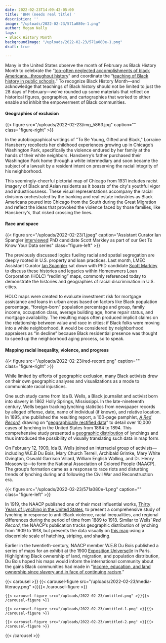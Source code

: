 ```yaml
---
date: 2022-02-23T14:09:42-05:00
title: 'BHM (needs real title) '
description: ''
image: "/uploads/2022-02-23/571a080e-1.png"
author: Megan Nally
tags:
- Black History Month
backgroundImage: "/uploads/2022-02-23/571a080e-1.png"
draft: true

---
```

Many in the United States observe the month of February as Black History Month to celebrate the “[too-often neglected accomplishments of black Americans...throughout history](https://blackhistorymonth.gov/about/)” and coordinate the “[teaching of Black history in public schools](https://www.npr.org/2022/02/01/1075623826/why-is-february-black-history-month).” To recognize Black History Month—and acknowledge that teachings of Black history should not be limited to just the 28 days of February—we’ve rounded up some materials that reflect on historical figures, geographies, and cartographies that worked to either enable and inhibit the empowerment of Black communities.

#### Geographies of exclusion

{{< figure src="/uploads/2022-02-23/img_5863.jpg" caption="" class="figure-right" >}}

In the autobiographical writings of "To Be Young, Gifted and Black," Lorraine Hansberry recollects her childhood experiences growing up in Chicago’s Washington Park, specifically the violence endured by her family at the hands of their white neighbors. Hansberry’s father purchased their Washington Park home through a white intermediary and soon became the subject of a lawsuit by a resident intent on preserving the racial integrity of his neighborhood.

This seemingly-cheerful pictorial map of Chicago from 1931 includes racist imagery of Black and Asian residents as it boasts of the city's youthful vigor and industriousness. These visual representations accompany the racial divisions orchestrated by the banking and real estate industries as Black Americans poured into Chicago from the South during the Great Migration and reflect the ideas that provoked the violence faced by those families, like Hansberry's, that risked crossing the lines.

#### Race and space

{{< figure src="/uploads/2022-02-23/1.jpeg" caption="Assistant Curator Ian Spangler [interviewed](https://www.leventhalmap.org/articles/scott-markley-interview/) PhD candidate Scott Markley as part of our Get To Know Your Data series" class="figure-left" >}}

The previously discussed logics fueling racial and spatial segregation are deeply rooted in U.S. property and loan practices. Last month, LMEC Assistant Curator [Ian Spangler](https://www.leventhalmap.org/about/people/ian-spangler/) sat down with PhD candidate [Scott Markley](https://snmarkley1.github.io/) to discuss these histories and legacies within Homeowners Loan Corporation (HOLC) “redlining” maps, commonly referenced today to demonstrate the histories and geographies of racial discrimination in U.S. cities.

HOLC maps were created to evaluate investment risk for mortgage assistance and loans in urban areas based on factors like Black population percentage, “foreign-born” population percentage and group, family income, occupation class, average building age, home repair status, and mortgage availability. The resulting maps often produced implicit claims on the relationship between value and race in cities: if Black folks were moving into a white neighborhood, it would be considered by neighborhood appraisers as “in decline” because Black residential presence was thought to speed up the neighborhood aging process, so to speak.

#### Mapping racial inequality, violence, and progress

{{< figure src="/uploads/2022-02-23/red-record.png" caption="" class="figure-right" >}}

While limited by efforts of geographic exclusion, many Black activists drew on their own geographic analyses and visualizations as a mode to communicate racial injustices.

One such study came from Ida B. Wells, a Black journalist and activist born into slavery in 1862 Holly Springs, Mississippi. In the late-nineteenth century, Wells began tracking lynching statistics from newspaper records by alleged offense, date, name of individual (if known), and relative location. In 1895, she published the resulting report, a 100-page pamphlet, [_A Red Record_](https://catalog.loc.gov/vwebv/search?searchCode=LCCN&searchArg=2020446877&searchType=1&permalink=y)_,_ drawing on “[geographically rectified data](https://blogs.loc.gov/maps/2022/01/visualizing-injustice-early-naacp-cartographers-and-racial-inequality-in-america/)” to detail over 10,000 cases of lynching in the United States from 1864 to 1894. This comprehensive study presented a [geographic distribution](https://www.nypl.org/events/exhibitions/galleries/beginnings/item/3548) of lynchings and thus introduced the possibility of visually translating such data in map form.

On February 12, 1909, Ida B. Wells joined an interracial group of activists––including W.E.B Du Bois, Mary Church Terrell, Archibald Grimke, Mary White Ovington, Oswald Garrison Villard, William English Walling, and Dr. Henry Moscowitz––to form the National Association of Colored People (NAACP). The group’s formation came as a response to race riots and disturbing trends of lynching during and following the Civil War and Reconstruction era.

{{< figure src="/uploads/2022-02-23/571a080e-1.png" caption="" class="figure-left" >}}

In 1919, the NAACP published one of their most influential works, [Thirty Years of Lynching in the United States](https://catalog.loc.gov/vwebv/holdingsInfo?searchId=12706&recCount=25&recPointer=0&bibId=8720588), to present a comprehensive study of lynching in response to anti-Black violence, racial inequalities, and regional differences during the period of time from 1889 to 1918. Similar to Wells’ _Red Record_, the NAACP’s publication tracks geographic distribution of lynching from 1909 to 1918, but presents the data visually on [this map](https://www.loc.gov/static/classroom-materials/naacp-a-century-in-the-fight-for-freedom/documents/lynching.pdf) using a discernible scale of hatching, striping, and shading.

Earlier in the twentieth-century, NAACP member W.E.B Du Bois published a series of maps for an exhibit at the 1900 [Exposition Universell](https://blogs.loc.gov/maps/2022/01/visualizing-injustice-early-naacp-cartographers-and-racial-inequality-in-america/)e in Paris. Highlighting Black ownership of land, migration, and population distribution, Du Bois hoped his maps would inform the international community about the gains Black communities had made in “[income, education, and land ownership since slavery and in face of continuing racism](https://theconversation.com/how-black-cartographers-put-racism-on-the-map-of-america-155081).”

{{< carousel >}}
{{< carousel-figure src="/uploads/2022-02-23/media-literacy.png" >}}{{< /carousel-figure >}}

    {{< carousel-figure src="/uploads/2022-02-23/untitled.png" >}}{{< /carousel-figure >}}
    
    {{< carousel-figure src="/uploads/2022-02-23/untitled-1.png" >}}{{< /carousel-figure >}}
    
    {{< carousel-figure src="/uploads/2022-02-23/untitled-2.png" >}}{{< /carousel-figure >}}

{{< /carousel >}}